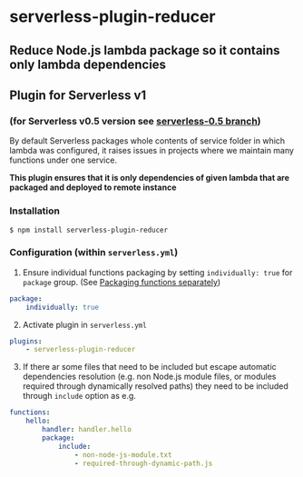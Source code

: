 # serverless-plugin-reducer

## Reduce Node.js lambda package so it contains only lambda dependencies

## Plugin for Serverless v1

### (for Serverless v0.5 version see [serverless-0.5 branch](https://github.com/medikoo/serverless-plugin-reducer/tree/serverless-0.5))

By default Serverless packages whole contents of service folder in which lambda was configured, it raises issues in projects where we maintain many functions under one service.

**This plugin ensures that it is only dependencies of given lambda that are packaged and deployed to remote instance**

### Installation

    $ npm install serverless-plugin-reducer

### Configuration (within `serverless.yml`)

1. Ensure individual functions packaging by setting `individually: true` for `package` group. (See [Packaging functions separately](https://serverless.com/framework/docs/providers/aws/guide/packaging/#packaging-functions-separately))

```yaml
package:
    individually: true
```

2. Activate plugin in `serverless.yml`

```yaml
plugins:
    - serverless-plugin-reducer
```

3. If there ar some files that need to be included but escape automatic dependencies resolution (e.g. non Node.js module files, or modules required through dynamically resolved paths) they need to be included through `include` option as e.g.

```yaml
functions:
    hello:
        handler: handler.hello
        package:
            include:
                - non-node-js-module.txt
                - required-through-dynamic-path.js
```
